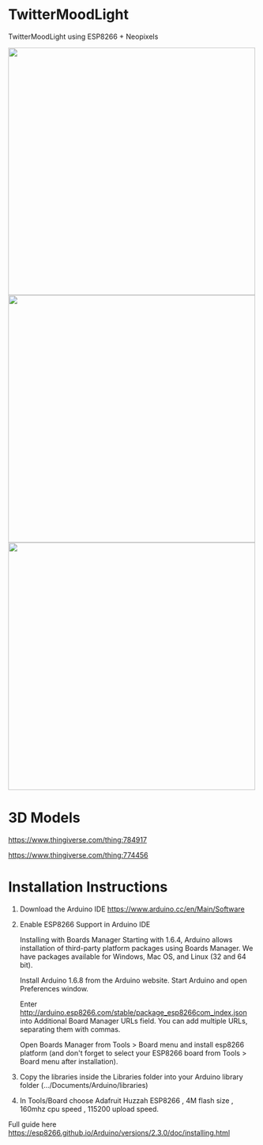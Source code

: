 # TwitterMoodLight
TwitterMoodLight using ESP8266 + Neopixels

<a href="url"><img src="https://github.com/HanYangZhao/MoodLight/blob/master/photos/1.jpg"  width="500" ></a>
<a href="url"><img src="https://github.com/HanYangZhao/MoodLight/blob/master/photos/DSC_9209-2_3000.jpg"  width="500" ></a>
<a href="url"><img src="https://github.com/HanYangZhao/MoodLight/blob/master/photos/DSC_9166.JPG"  width="500" ></a>

# 3D Models 

https://www.thingiverse.com/thing:784917

https://www.thingiverse.com/thing:774456


# Installation Instructions

1. Download the Arduino IDE  https://www.arduino.cc/en/Main/Software

2. Enable ESP8266 Support in Arduino IDE

    Installing with Boards Manager
    Starting with 1.6.4, Arduino allows installation of third-party platform packages using Boards Manager. We have packages available for Windows, Mac OS, and Linux (32 and 64 bit).
    
    Install Arduino 1.6.8 from the Arduino website.
    Start Arduino and open Preferences window.
    
    Enter http://arduino.esp8266.com/stable/package_esp8266com_index.json into Additional Board Manager URLs field. You can add multiple URLs, separating them with commas.
    
    Open Boards Manager from Tools > Board menu and install esp8266 platform (and don't forget to select your ESP8266 board from Tools > Board menu after installation).
    
3. Copy the libraries inside the Libraries folder into your Arduino library folder (.../Documents/Arduino/libraries)

4.  In Tools/Board choose Adafruit Huzzah ESP8266 , 4M flash size , 160mhz cpu speed , 115200 upload speed.

Full guide here https://esp8266.github.io/Arduino/versions/2.3.0/doc/installing.html
